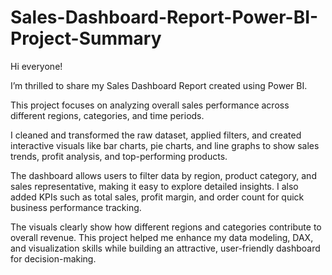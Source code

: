 # Sales-Dashboard-Report-Power-BI-Project-Summary

Hi everyone!


I’m thrilled to share my Sales Dashboard Report created using Power BI.


This project focuses on analyzing overall sales performance across different regions, categories, and time periods.

I cleaned and transformed the raw dataset, applied filters, and 
created interactive visuals like bar charts, pie charts, and line graphs to show sales trends, profit analysis,
and top-performing products.

The dashboard allows users to filter data by region, product category, and sales representative, 
making it easy to explore detailed insights. I also added KPIs such as total sales, profit margin, and 
order count for quick business performance tracking.

The visuals clearly show how different regions and categories contribute to overall revenue. 
This project helped me enhance my data modeling, DAX, and
visualization skills while building an attractive,
user-friendly dashboard for decision-making.

